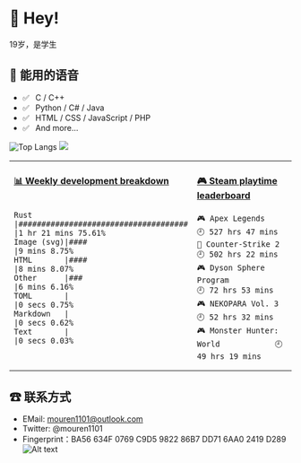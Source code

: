# 👋 Hey!
<!-- age-box start -->19<!-- age-box end -->岁，是学生

## 💬 能用的语音

- ✅ ⁠ ⁢⁣⁡⁠ ⁢⁣⁡C / C++
- ✅ ⁠ ⁢⁣⁡⁠ ⁢⁣⁡Python / C# / Java
- ✅ ⁠ ⁢⁣⁡⁠ ⁢⁣⁡HTML / CSS / JavaScript / PHP
- ✅ ⁠ ⁢⁣⁡⁠ ⁢⁣⁡And more...

![Top Langs](https://github-readme-stats.vercel.app/api/top-langs/?username=someone120&layout=compact)
![](https://github-readme-stats.vercel.app/api?username=someone120&show_icons=true&title_color=ff2686&icon_color=ff2686&text_color=403339&bg_color=ffffff&hide_title=false)

<table>
<tr>
<td valign="top" width="50%">

<!-- waka-box start -->
#### <a href="https://github.com/someone120/someone120" target="_blank">📊 Weekly development breakdown</a>
```text
    
Rust       |#####################################             |1 hr 21 mins 75.61%
Image (svg)|####                                              |9 mins 8.75%
HTML       |####                                              |8 mins 8.07%
Other      |###                                               |6 mins 6.16%
TOML       |                                                  |0 secs 0.75%
Markdown   |                                                  |0 secs 0.62%
Text       |                                                  |0 secs 0.03%
```
<!-- waka-box end -->

</td>
<td valign="top" width="50%">

<!-- steam-box start -->
#### <a href="https://gist.github.com/306d158caf86b2658a26d0b57009d549" target="_blank">🎮 Steam playtime leaderboard</a>
```text
🎮 Apex Legends                     🕘 527 hrs 47 mins
🔫 Counter-Strike 2                 🕘 502 hrs 22 mins
🎮 Dyson Sphere Program             🕘 72 hrs 53 mins
🎮 NEKOPARA Vol. 3                  🕘 52 hrs 32 mins
🎮 Monster Hunter: World            🕘 49 hrs 19 mins
```
<!-- Powered by https://github.com/YouEclipse/steam-box . -->
<!-- steam-box end -->

</td>
</tr>
</table>

## ☎ 联系方式

- EMail: mouren1101@outlook.com
- Twitter: @mouren1101
- Fingerprint：BA56 634F 0769 C9D5 9822  86B7 DD71 6AA0 2419 D289  
![Alt text](https://spotify-recently-played-readme.vercel.app/api?user=31ybyhuorhximknxbqba4n3e2cyu)
